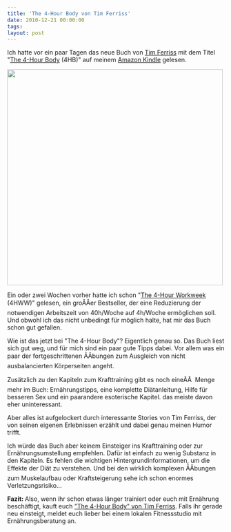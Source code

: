 ```yaml
---
title: 'The 4-Hour Body von Tim Ferriss'
date: 2010-12-21 00:00:00 
tags: 
layout: post
---
```

Ich hatte vor ein paar Tagen das neue Buch von <a href="http://www.fourhourworkweek.com/blog/">Tim Ferriss</a> mit dem Titel "<a href="http://www.amazon.de/4-Hour-Body-Incredible-Superhuman-Transformation/dp/030746363X/kopisde-21">The 4-Hour Body</a> (4HB)" auf meinem <a href="http://www.amazon.com/Kindle-Wireless-Reader-3G-Wifi-Graphite/dp/B002FQJT3Q/kopisde-21">Amazon Kindle</a> gelesen.

<img src="http://blog.kopis.de/wp-content/uploads/2010/12/416CwiZ96sL._SS500_.jpg.scaled500-300x300.jpg" alt="" width="500" height="500" />

Ein oder zwei Wochen vorher hatte ich schon "<a href="http://www.amazon.de/4-Hour-Workweek-Expanded-Updated-Cutting-Edge/dp/0307465357/kopisde-21">The 4-Hour Workweek</a> (4HWW)" gelesen, ein groÃÂer Bestseller, der eine Reduzierung der notwendigen Arbeitszeit von 40h/Woche auf 4h/Woche ermöglichen soll. Und obwohl ich das nicht unbedingt für möglich halte, hat mir das Buch schon gut gefallen.

Wie ist das jetzt bei "The 4-Hour Body"? Eigentlich genau so. Das Buch liest sich gut weg, und für mich sind ein paar gute Tipps dabei. Vor allem was ein paar der fortgeschrittenen ÃÂbungen zum Ausgleich von nicht ausbalancierten Körperseiten angeht.

Zusätzlich zu den Kapiteln zum Krafttraining gibt es noch eineÃÂ  Menge mehr im Buch: Ernährungstipps, eine komplette Diätanleitung, Hilfe für besseren Sex und ein paarandere esoterische Kapitel. das meiste davon eher uninteressant.

Aber alles ist aufgelockert durch interessante Stories von Tim Ferriss, der von seinen eigenen Erlebnissen erzählt und dabei genau meinen Humor trifft.

Ich würde das Buch aber keinem Einsteiger ins Krafttraining oder zur Ernährungsumstellung empfehlen. Dafür ist einfach zu wenig Substanz in den Kapiteln. Es fehlen die wichtigen Hintergrundinformationen, um die Effekte der Diät zu verstehen. Und bei den wirklich komplexen ÃÂbungen zum Muskelaufbau oder Kraftsteigerung sehe ich schon enormes Verletzungsrisiko...

<strong>Fazit: </strong>Also, wenn ihr schon etwas länger trainiert oder euch mit Ernährung beschäftigt, kauft euch <a href="http://www.amazon.de/gp/product/030746363X/kopisde-21">"The 4-Hour Body" von Tim Ferriss</a>. Falls ihr gerade neu einsteigt, meldet euch lieber bei einem lokalen Fitnessstudio mit Ernährungsberatung an.
